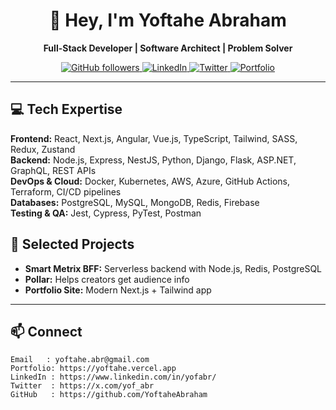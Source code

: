 <div align="center">

# 👋 Hey, I'm Yoftahe Abraham  
**Full-Stack Developer | Software Architect | Problem Solver**  

<p>
  <a href="https://github.com/YoftaheAbraham?tab=followers">
    <img alt="GitHub followers" src="https://img.shields.io/github/followers/YoftaheAbraham?color=green&logo=github">
  </a>
  <a href="https://www.linkedin.com/in/yofabr/">
    <img src="https://img.shields.io/badge/LinkedIn-0077B5?style=flat&logo=linkedin&logoColor=white" alt="LinkedIn" />
  </a>
  <a href="https://x.com/yof_abr">
    <img src="https://img.shields.io/badge/Twitter-1DA1F2?style=flat&logo=twitter&logoColor=white" alt="Twitter" />
  </a>
  <a href="https://yoftahe.vercel.app">
    <img src="https://img.shields.io/badge/Portfolio-FF5722?style=flat&logo=google-chrome&logoColor=white" alt="Portfolio" />
  </a>
</p>

</div>

---

## 💻 Tech Expertise
**Frontend:** React, Next.js, Angular, Vue.js, TypeScript, Tailwind, SASS, Redux, Zustand  
**Backend:** Node.js, Express, NestJS, Python, Django, Flask, ASP.NET, GraphQL, REST APIs  
**DevOps & Cloud:** Docker, Kubernetes, AWS, Azure, GitHub Actions, Terraform, CI/CD pipelines  
**Databases:** PostgreSQL, MySQL, MongoDB, Redis, Firebase  
**Testing & QA:** Jest, Cypress, PyTest, Postman  



## 📂 Selected Projects
- **Smart Metrix BFF:** Serverless backend with Node.js, Redis, PostgreSQL  
- **Pollar:** Helps creators get audience info
- **Portfolio Site:** Modern Next.js + Tailwind app  

---

## 📫 Connect
```text
Email   : yoftahe.abr@gmail.com
Portfolio: https://yoftahe.vercel.app
LinkedIn : https://www.linkedin.com/in/yofabr/
Twitter  : https://x.com/yof_abr
GitHub   : https://github.com/YoftaheAbraham
